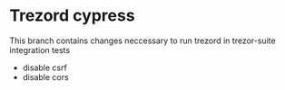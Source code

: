 # Trezord cypress

This branch contains changes neccessary to run trezord in trezor-suite integration tests

- disable csrf
- disable cors
